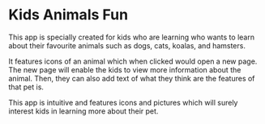 # Kids Animals Fun

This app is specially created for kids who are learning who wants to learn about their favourite animals such as dogs, cats, koalas, and hamsters.

It features icons of an animal which when clicked would open a new page. The new page will enable the kids to view more information about the animal. Then, they can also add text of what they think are the features of that pet is.

This app is intuitive and features icons and pictures which will surely interest kids in learning more about their pet.
